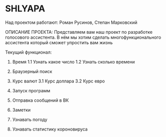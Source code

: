 # SHLYAPA
Над проектом работают: Роман Русинов, Степан Марковский

ОПИСАНИЕ ПРОЕКТА:
Представляем вам наш проект по разработке голосового ассистента. В нём мы хотим сделать многофункционального ассистента который сможет упростить вам жизнь


Текущий функционал:
 1. Время
   1.1 Узнать какое число
   1.2 Узнать сколько времени

 2. Браузерный поиск

 3. Курс валют
   3.1 Курс доллара
   3.2 Курс евро

 4. Запуск программ
 5. Отправка сообщений в ВК
 6. Заметки
 7. Узнавать погоду
 8. Узнавать статистику короновируса
